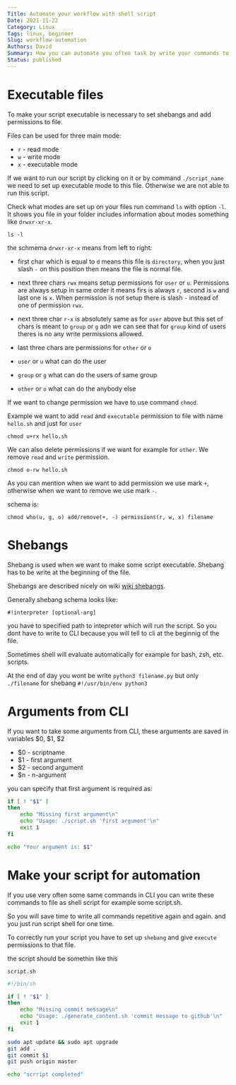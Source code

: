 ```yaml
---
Title: Automate your workflow with shell script
Date: 2021-11-22
Category: Linux
Tags: linux, beginner
Slug: workflow-automation
Authors: David
Summary: How you can automate you often task by write your commands to shell script
Status: published
---
```




# Executable files

To make your script executable is necessary to set shebangs and add permissions to file.

Files can be used for three main mode:

* `r` - read mode
* `w` - write mode
* `x` - executable mode

If we want to run our script by clicking on it or by command `./script_name` we need
to set up executable mode to this file. Otherwise we are not able to run this script.

Check what modes are set up on your files run command `ls` with option `-l`. It
shows you file in your folder includes information about modes something like
`drwxr-xr-x`.

```shell
ls -l
```

the schmema `drwxr-xr-x` means from left to right:

* first char which is equal to `d` means this file is `directory`, when you just
slash `-` on this position then means the file is normal file.
* next three chars `rwx` means setup permissions for `user` or `u`. Permissions
are always setup in same order it means firs is always `r`, second is `w` and last one is `x`.
When permission is not setup there is slash `-` instead of one of permission `rwx`.
* next three char `r-x` is absolutely same as for `user` above but this set of chars
is meant to `group` or `g` adn we can see that for `group` kind of users theres is no any
write permissions allowed.
* last three chars are permissions for `other` or `o`

* `user` or `u` what can do the user
* `group` or `g` what can do the users of same group
* `other` or `o` what can do the anybody else


If we want to change permission we have to use command `chmod`.

Example we want to add `read` and `executable` permission to file with name `hello.sh` and just
for `user`

```shell
chmod u+rx hello.sh
```

We can also delete permissions if we want for example for `other`. We remove
`read` and `write` permission.

```shell
chmod o-rw hello.sh
```

As you can mention when we want to add permission we use mark `+`, otherwise
when we want to remove we use mark `-`.

schema is:

`chmod who(u, g, o) add/remove(+, -) permissions(r, w, x) filename`



# Shebangs

Shebang is used when we want to make some script executable.
Shebang has to be write at the beginning of the file.

Shebangs are described nicely on wiki [wiki shebangs](https://en.wikipedia.org/wiki/Shebang_(Unix)).

Generally shebang schema looks like:

```shell
#!interpreter [optional-arg]
```

you have to specified path to intepreter which will run the script. So you dont have to
write to CLI because you will tell to cli at the beginnig of the file.

Sometimes shell will evaluate automatically for example for bash, zsh, etc. scripts.

At the end of day you wont be write `python3 filename.py` but only `./filename`
for shebang `#!/usr/bin/env python3`

# Arguments from CLI

If you want to take some arguments from CLI, these arguments are saved in
variables $0, $1, $2

* $0 - scriptname
* $1 - first argument
* $2 - second argument
* $n - n-argument

you can specify that first argument is required as:

```bash
if [ ! "$1" ]
then
    echo "Missing first argument\n"
    echo "Usage: ./script.sh 'first argument'\n"
    exit 1
fi

echo "Your argument is: $1"
```


# Make your script for automation

If you use very often some same commands in CLI you can write these commands
to file as shell script for example some script.sh.

So you will save time to write all commands repetitive again and again. and you just
run script shell for one time.

To correctly run your script you have to set up `shebang` and give `execute` permissions
to that file.

the script should be somethin like this

`script.sh`

```bash
#!/bin/sh

if [ ! "$1" ]
then
    echo "Missing commit message\n"
    echo "Usage: ./generate_content.sh 'commit message to github'\n"
    exit 1
fi

sudo apt update && sudo apt upgrade
git add .
git commit $1
git push origin master

echo "scrript completed"
```


